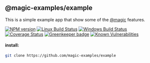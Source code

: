 ## @magic-examples/example

This is a simple example app that show some of the [@magic](https://github.com/magic) features.

[![NPM version][npm-image]][npm-url]
[![Linux Build Status][travis-image]][travis-url]
[![Windows Build Status][appveyor-image]][appveyor-url]
[![Coverage Status][coveralls-image]][coveralls-url]
[![Greenkeeper badge][greenkeeper-image]][greenkeeper-url]
[![Known Vulnerabilities][snyk-image]][snyk-url]

#### install:
```bash
git clone https://github.com/magic-examples/example
```

[npm-image]: https://img.shields.io/npm/v/@magic/example.svg
[npm-url]: https://www.npmjs.com/package/@magic/example
[travis-image]: https://api.travis-ci.com/magic/example.svg?branch=master
[travis-url]: https://travis-ci.com/magic/example
[appveyor-image]: https://img.shields.io/appveyor/ci/magic/example/master.svg
[appveyor-url]: https://ci.appveyor.com/project/magic/example/branch/master
[coveralls-image]: https://coveralls.io/repos/github/magic/example/badge.svg
[coveralls-url]: https://coveralls.io/github/magic/example
[greenkeeper-image]: https://badges.greenkeeper.io/magic/example.svg
[greenkeeper-url]: https://badges.greenkeeper.io/magic/example.svg
[snyk-image]: https://snyk.io/test/github/magic/example/badge.svg
[snyk-url]: https://snyk.io/test/github/magic/example
